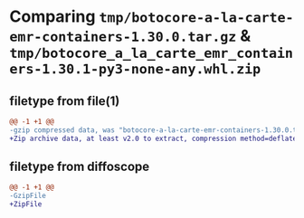 # Comparing `tmp/botocore-a-la-carte-emr-containers-1.30.0.tar.gz` & `tmp/botocore_a_la_carte_emr_containers-1.30.1-py3-none-any.whl.zip`

## filetype from file(1)

```diff
@@ -1 +1 @@
-gzip compressed data, was "botocore-a-la-carte-emr-containers-1.30.0.tar", last modified: Tue Jul  4 01:44:34 2023, max compression
+Zip archive data, at least v2.0 to extract, compression method=deflate
```

## filetype from diffoscope

```diff
@@ -1 +1 @@
-GzipFile
+ZipFile
```

